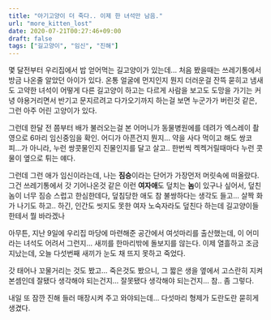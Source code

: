 ```yaml
---
title: "아기고양이 더 죽다.. 이제 한 녀석만 남음."
url: "more_kitten_lost"
date: 2020-07-21T00:27:46+09:00
draft: false
tags: ["길고양이", "임신", "진해"]
---
```

몇 달전부터 우리집에서 밥 얻어먹는 길고양이가 있는데...
처음 봤을때는 쓰레기통에서 방금 나온줄 알았던 아이가 있다.
온통 얼굴에 먼지인지 뭔지 더러운걸 잔뜩 묻히고 냄새도 고약한 녀석이
어떻게 다른 길고양이 하고는 다르게 사람을 보고도 도망을 가기는 커녕
야용거리면서 반기고 문지르려고 다가오기까지 하는걸 보면 누군가가 버린것 같은,
그런 아주 어린 고양이가 있다.

그런데 한달 전 쯤부터 배가 불러오는걸 본 어머니가 동물병원에를 데려가
엑스레이 촬영으로 6마리 임신중임을 확인. 어디가 아픈건지 뭔지... 약을 사다 먹이고 해도
쌍코피...가 아니라, 누런 쌍콧물인지 진물인지를 달고 살고.. 한번씩 켁켁거릴때마다
누런 콧물이 옆으로 튀는 얘다.

그런데 그런 애가 임신이라는데, 나는 **짐승**이라는 단어가 가장먼저 머릿속에 떠올랐다.
그건 쓰레기통에서 갓 기어나온것 같은 이런 **여자애**도 덮치는 **놈**이 있구나 싶어서,
덮친놈이 너무 짐승 스럽고 한심한데다, 덮침당한 애도 참 불쌍하다는 생각도 들고...
살짝 화가 나기도 하고.. 하긴, 인간도 씻지도 못한 여자 노숙자라도 덮친다 하는데
길고양이들 한테서 뭘 바라겠나

아무튼, 지난 9일에 우리집 마당에 마련해준 공간에서 여섯마리를 출산했는데,
이 어미라는 녀석도 어려서 그런지... 새끼를 한마리밖에 돌보지를 않는다.
이제 열흘하고 조금 지났는데, 오늘 다섯번째 새끼가 눈도 채 뜨지 못하고 죽었다.

갓 태어나 꼬물거리는 것도 봤고... 죽은것도 봤으니,
그 짧은 생을 옆에서 고스란히 지켜본셈인데
잘됐다 생각해야 되는건지... 잘못됐다 생각해야 되는건지... 참.. 좀 그렇다.

내일 또 잠깐 진해 들러 매장시켜 주고 와야되는데... 다섯마리 형제가 도란도란 묻히게 생겼다.




